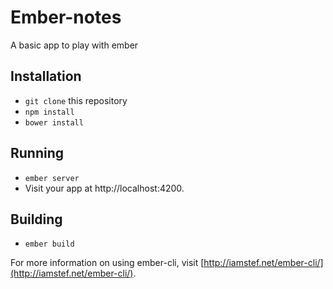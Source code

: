 # Ember-notes

A basic app to play with ember

## Installation

* `git clone` this repository
* `npm install`
* `bower install`

## Running

* `ember server`
* Visit your app at http://localhost:4200.

## Building

* `ember build`

For more information on using ember-cli, visit [http://iamstef.net/ember-cli/](http://iamstef.net/ember-cli/).
